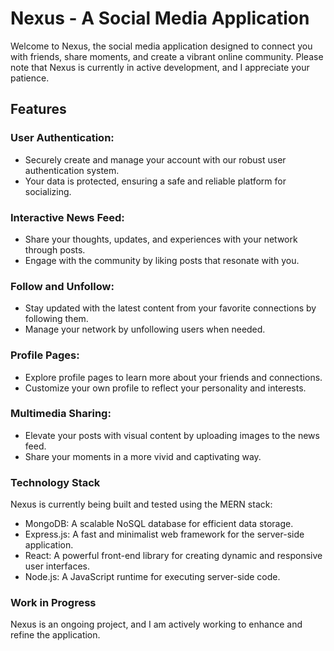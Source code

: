# Nexus - A Social Media Application

Welcome to Nexus, the social media application designed to connect you with friends, share moments, and create a vibrant online community. Please note that Nexus is currently in active development, and I appreciate your patience.

## Features

### User Authentication:
- Securely create and manage your account with our robust user authentication system.
- Your data is protected, ensuring a safe and reliable platform for socializing.
  
### Interactive News Feed:
- Share your thoughts, updates, and experiences with your network through posts.
- Engage with the community by liking posts that resonate with you.
  
### Follow and Unfollow:
- Stay updated with the latest content from your favorite connections by following them.
- Manage your network by unfollowing users when needed.
  
### Profile Pages:
- Explore profile pages to learn more about your friends and connections.
- Customize your own profile to reflect your personality and interests.
  
### Multimedia Sharing:
- Elevate your posts with visual content by uploading images to the news feed.
- Share your moments in a more vivid and captivating way.
  
### Technology Stack

Nexus is currently being built and tested using the MERN stack:

- MongoDB: A scalable NoSQL database for efficient data storage.
- Express.js: A fast and minimalist web framework for the server-side application.
- React: A powerful front-end library for creating dynamic and responsive user interfaces.
- Node.js: A JavaScript runtime for executing server-side code.
  
### Work in Progress

Nexus is an ongoing project, and I am actively working to enhance and refine the application. 
